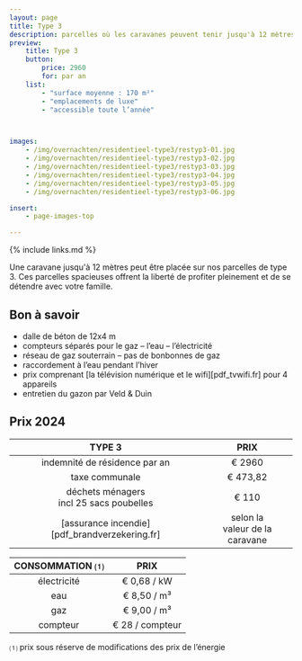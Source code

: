 ```yaml
---
layout: page
title: Type 3
description: parcelles où les caravanes peuvent tenir jusqu'à 12 mètres
preview:
    title: Type 3
    button:
        price: 2960
        for: par an
    list:
        - "surface moyenne : 170 m²"
        - "emplacements de luxe"
        - "accessible toute l’année"



images:
    - /img/overnachten/residentieel-type3/restyp3-01.jpg
    - /img/overnachten/residentieel-type3/restyp3-02.jpg
    - /img/overnachten/residentieel-type3/restyp3-03.jpg
    - /img/overnachten/residentieel-type3/restyp3-04.jpg
    - /img/overnachten/residentieel-type3/restyp3-05.jpg
    - /img/overnachten/residentieel-type3/restyp3-06.jpg

insert:
    - page-images-top

---
```


{% include links.md %}

Une caravane jusqu'à 12 mètres peut être placée sur nos parcelles de type 3. Ces parcelles spacieuses offrent la liberté de profiter pleinement et de se détendre avec votre famille.

## Bon à savoir

- dalle de béton de 12x4 m
- compteurs séparés pour le gaz – l’eau – l’électricité
- réseau de gaz souterrain – pas de bonbonnes de gaz
- raccordement à l’eau pendant l’hiver
- prix comprenant [la télévision numérique et le wifi][pdf_tvwifi.fr] pour 4 appareils
- entretien du gazon par Veld & Duin


## Prix 2024

TYPE 3                |PRIX           |
:--------------------:|:--------------:|
indemnité de résidence par an |€ 2960
taxe communale                |€ 473,82
déchets ménagers<br>incl 25 sacs poubelles<br> | € 110  
[assurance incendie][pdf_brandverzekering.fr]     |selon la<br>valeur de la caravane

CONSOMMATION ⑴        |PRIX        |
:--------------------:|:-------------:|
électricité           | € 0,68 / kW        
eau                   | € 8,50 / m³
gaz                   | € 9,00 / m³       
compteur              | € 28 / compteur     

⑴ prix sous réserve de modifications des prix de l’énergie
